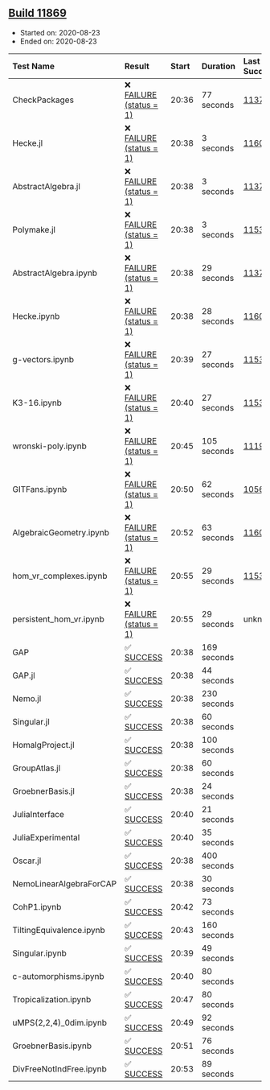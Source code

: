 ## [Build 11869](https://oscarci.mathematik.uni-kl.de/job/oscar/11869/)

* Started on: 2020-08-23
* Ended on: 2020-08-23

| Test Name    | Result | Start | Duration | Last Success | First Failure |
|:-------------|:-------|:------|:---------|:-------------|:--------------|
| CheckPackages | ❌ [FAILURE (status = 1)](https://oscarci.mathematik.uni-kl.de/job/oscar/11869/artifact/logs/build-11869/CheckPackages.log) | 20:36 | 77 seconds | [11376](https://oscarci.mathematik.uni-kl.de/job/oscar/11376/) | [11377](https://oscarci.mathematik.uni-kl.de/job/oscar/11377/) |
| Hecke.jl | ❌ [FAILURE (status = 1)](https://oscarci.mathematik.uni-kl.de/job/oscar/11869/artifact/logs/build-11869/Hecke.jl.log) | 20:38 | 3 seconds | [11602](https://oscarci.mathematik.uni-kl.de/job/oscar/11602/) | [11603](https://oscarci.mathematik.uni-kl.de/job/oscar/11603/) |
| AbstractAlgebra.jl | ❌ [FAILURE (status = 1)](https://oscarci.mathematik.uni-kl.de/job/oscar/11869/artifact/logs/build-11869/AbstractAlgebra.jl.log) | 20:38 | 3 seconds | [11376](https://oscarci.mathematik.uni-kl.de/job/oscar/11376/) | [11377](https://oscarci.mathematik.uni-kl.de/job/oscar/11377/) |
| Polymake.jl | ❌ [FAILURE (status = 1)](https://oscarci.mathematik.uni-kl.de/job/oscar/11869/artifact/logs/build-11869/Polymake.jl.log) | 20:38 | 3 seconds | [11532](https://oscarci.mathematik.uni-kl.de/job/oscar/11532/) | [11533](https://oscarci.mathematik.uni-kl.de/job/oscar/11533/) |
| AbstractAlgebra.ipynb | ❌ [FAILURE (status = 1)](https://oscarci.mathematik.uni-kl.de/job/oscar/11869/artifact/logs/build-11869/AbstractAlgebra.ipynb.log) | 20:38 | 29 seconds | [11376](https://oscarci.mathematik.uni-kl.de/job/oscar/11376/) | [11377](https://oscarci.mathematik.uni-kl.de/job/oscar/11377/) |
| Hecke.ipynb | ❌ [FAILURE (status = 1)](https://oscarci.mathematik.uni-kl.de/job/oscar/11869/artifact/logs/build-11869/Hecke.ipynb.log) | 20:38 | 28 seconds | [11602](https://oscarci.mathematik.uni-kl.de/job/oscar/11602/) | [11603](https://oscarci.mathematik.uni-kl.de/job/oscar/11603/) |
| g-vectors.ipynb | ❌ [FAILURE (status = 1)](https://oscarci.mathematik.uni-kl.de/job/oscar/11869/artifact/logs/build-11869/g-vectors.ipynb.log) | 20:39 | 27 seconds | [11532](https://oscarci.mathematik.uni-kl.de/job/oscar/11532/) | [11533](https://oscarci.mathematik.uni-kl.de/job/oscar/11533/) |
| K3-16.ipynb | ❌ [FAILURE (status = 1)](https://oscarci.mathematik.uni-kl.de/job/oscar/11869/artifact/logs/build-11869/K3-16.ipynb.log) | 20:40 | 27 seconds | [11532](https://oscarci.mathematik.uni-kl.de/job/oscar/11532/) | [11533](https://oscarci.mathematik.uni-kl.de/job/oscar/11533/) |
| wronski-poly.ipynb | ❌ [FAILURE (status = 1)](https://oscarci.mathematik.uni-kl.de/job/oscar/11869/artifact/logs/build-11869/wronski-poly.ipynb.log) | 20:45 | 105 seconds | [11192](https://oscarci.mathematik.uni-kl.de/job/oscar/11192/) | [11193](https://oscarci.mathematik.uni-kl.de/job/oscar/11193/) |
| GITFans.ipynb | ❌ [FAILURE (status = 1)](https://oscarci.mathematik.uni-kl.de/job/oscar/11869/artifact/logs/build-11869/GITFans.ipynb.log) | 20:50 | 62 seconds | [10566](https://oscarci.mathematik.uni-kl.de/job/oscar/10566/) | [10567](https://oscarci.mathematik.uni-kl.de/job/oscar/10567/) |
| AlgebraicGeometry.ipynb | ❌ [FAILURE (status = 1)](https://oscarci.mathematik.uni-kl.de/job/oscar/11869/artifact/logs/build-11869/AlgebraicGeometry.ipynb.log) | 20:52 | 63 seconds | [11602](https://oscarci.mathematik.uni-kl.de/job/oscar/11602/) | [11603](https://oscarci.mathematik.uni-kl.de/job/oscar/11603/) |
| hom_vr_complexes.ipynb | ❌ [FAILURE (status = 1)](https://oscarci.mathematik.uni-kl.de/job/oscar/11869/artifact/logs/build-11869/hom_vr_complexes.ipynb.log) | 20:55 | 29 seconds | [11532](https://oscarci.mathematik.uni-kl.de/job/oscar/11532/) | [11533](https://oscarci.mathematik.uni-kl.de/job/oscar/11533/) |
| persistent_hom_vr.ipynb | ❌ [FAILURE (status = 1)](https://oscarci.mathematik.uni-kl.de/job/oscar/11869/artifact/logs/build-11869/persistent_hom_vr.ipynb.log) | 20:55 | 29 seconds | unknown | unknown |
| GAP | ✅ [SUCCESS](https://oscarci.mathematik.uni-kl.de/job/oscar/11869/artifact/logs/build-11869/GAP.log) | 20:38 | 169 seconds |  |  |
| GAP.jl | ✅ [SUCCESS](https://oscarci.mathematik.uni-kl.de/job/oscar/11869/artifact/logs/build-11869/GAP.jl.log) | 20:38 | 44 seconds |  |  |
| Nemo.jl | ✅ [SUCCESS](https://oscarci.mathematik.uni-kl.de/job/oscar/11869/artifact/logs/build-11869/Nemo.jl.log) | 20:38 | 230 seconds |  |  |
| Singular.jl | ✅ [SUCCESS](https://oscarci.mathematik.uni-kl.de/job/oscar/11869/artifact/logs/build-11869/Singular.jl.log) | 20:38 | 60 seconds |  |  |
| HomalgProject.jl | ✅ [SUCCESS](https://oscarci.mathematik.uni-kl.de/job/oscar/11869/artifact/logs/build-11869/HomalgProject.jl.log) | 20:38 | 100 seconds |  |  |
| GroupAtlas.jl | ✅ [SUCCESS](https://oscarci.mathematik.uni-kl.de/job/oscar/11869/artifact/logs/build-11869/GroupAtlas.jl.log) | 20:38 | 60 seconds |  |  |
| GroebnerBasis.jl | ✅ [SUCCESS](https://oscarci.mathematik.uni-kl.de/job/oscar/11869/artifact/logs/build-11869/GroebnerBasis.jl.log) | 20:38 | 24 seconds |  |  |
| JuliaInterface | ✅ [SUCCESS](https://oscarci.mathematik.uni-kl.de/job/oscar/11869/artifact/logs/build-11869/JuliaInterface.log) | 20:40 | 21 seconds |  |  |
| JuliaExperimental | ✅ [SUCCESS](https://oscarci.mathematik.uni-kl.de/job/oscar/11869/artifact/logs/build-11869/JuliaExperimental.log) | 20:40 | 35 seconds |  |  |
| Oscar.jl | ✅ [SUCCESS](https://oscarci.mathematik.uni-kl.de/job/oscar/11869/artifact/logs/build-11869/Oscar.jl.log) | 20:38 | 400 seconds |  |  |
| NemoLinearAlgebraForCAP | ✅ [SUCCESS](https://oscarci.mathematik.uni-kl.de/job/oscar/11869/artifact/logs/build-11869/NemoLinearAlgebraForCAP.log) | 20:38 | 30 seconds |  |  |
| CohP1.ipynb | ✅ [SUCCESS](https://oscarci.mathematik.uni-kl.de/job/oscar/11869/artifact/logs/build-11869/CohP1.ipynb.log) | 20:42 | 73 seconds |  |  |
| TiltingEquivalence.ipynb | ✅ [SUCCESS](https://oscarci.mathematik.uni-kl.de/job/oscar/11869/artifact/logs/build-11869/TiltingEquivalence.ipynb.log) | 20:43 | 160 seconds |  |  |
| Singular.ipynb | ✅ [SUCCESS](https://oscarci.mathematik.uni-kl.de/job/oscar/11869/artifact/logs/build-11869/Singular.ipynb.log) | 20:39 | 49 seconds |  |  |
| c-automorphisms.ipynb | ✅ [SUCCESS](https://oscarci.mathematik.uni-kl.de/job/oscar/11869/artifact/logs/build-11869/c-automorphisms.ipynb.log) | 20:40 | 80 seconds |  |  |
| Tropicalization.ipynb | ✅ [SUCCESS](https://oscarci.mathematik.uni-kl.de/job/oscar/11869/artifact/logs/build-11869/Tropicalization.ipynb.log) | 20:47 | 80 seconds |  |  |
| uMPS(2,2,4)_0dim.ipynb | ✅ [SUCCESS](https://oscarci.mathematik.uni-kl.de/job/oscar/11869/artifact/logs/build-11869/uMPS-2-2-4-_0dim.ipynb.log) | 20:49 | 92 seconds |  |  |
| GroebnerBasis.ipynb | ✅ [SUCCESS](https://oscarci.mathematik.uni-kl.de/job/oscar/11869/artifact/logs/build-11869/GroebnerBasis.ipynb.log) | 20:51 | 76 seconds |  |  |
| DivFreeNotIndFree.ipynb | ✅ [SUCCESS](https://oscarci.mathematik.uni-kl.de/job/oscar/11869/artifact/logs/build-11869/DivFreeNotIndFree.ipynb.log) | 20:53 | 89 seconds |  |  |
